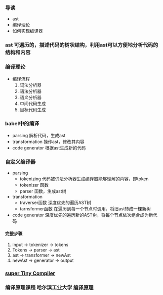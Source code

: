 ### 导读
- ast 
- 编译理论
- 如何实现编译器

### ast 可遍历的，描述代码的树状结构，利用ast可以方便地分析代码的结构和内容


### 编译理论
- 编译流程
  1. 词法分析器 
  2. 语法分析器
  3. 语义分析器
  4. 中间代码生成
  5. 目标代码生成

### babel中的编译
- parsing 解析代码，生成ast
- transformation 操作ast，修改其内容
- code generator 根据ast生成新的代码 

### 自定义编译器
- parsing
  - tokenizing 代码被词法分析器生成编译器能够理解的内容，即token
  - tokenizer 函数
  - parser 函数，生成ast树
- transformation
  - traverser函数 深度优先的遍历AST树
  - tarnsformer函数 在遍历到每一个节点时调用，将旧ast转成一棵新树
- code generator 深度优先的遍历新的AST树，将每个节点依次组合成为新代码

#### 完整步骤
  1. input -> tokenizer -> tokens
  2. Tokens -> parser -> ast
  3. ast -> transformer -> newAst
  4. newAst -> generator -> output


### [super Tiny Compiler](https://github.com/jamiebuilds/the-super-tiny-compiler)
### 编译原理课程 哈尔滨工业大学 [编译原理](http://www.icourse163.org/course/HIT-1002123007)